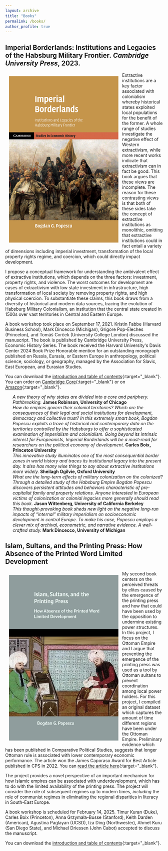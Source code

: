 ```yaml
---
layout: archive
title: "Books"
permalink: /books/
author_profile: true
---
```


<!-- Google tag (gtag.js) -->
<script async src="https://www.googletagmanager.com/gtag/js?id=G-7DSN63Y1JH"></script>
<script>
  window.dataLayer = window.dataLayer || [];
  function gtag(){dataLayer.push(arguments);}
  gtag('js', new Date());

  gtag('config', 'G-7DSN63Y1JH');
</script>

<h2><b>Imperial Borderlands: Institutions and Legacies of the Habsburg Military Frontier<em>. Cambridge University Press</em>, 2023.</b></h2>

<img src="/images/book_cover3.jpg" alt="Imperial Borderlands" width="350" align="left" hspace="12" vspace="12"/>

Extractive institutions are a key factor associated with colonialism whereby historical states exploited local populations for the benefit of the former. A whole range of studies investigate the negative effect of Western extractivism, while more recent works indicate that extractivism can in fact be good. This book argues that these views are incomplete. The reason for these contrasting views is that both of these sides take the concept of extractive institutions as monolithic, omitting that extractive institutions could in fact entail a variety of dimensions including imperial investment, transformation of the local property rights regime, and coercion, which could directly impact development.

I propose a conceptual framework for understanding the ambivalent effect of extractive institutions, which depends on the three factors: investment, property rights, and violence. The worst outcomes for development are cases of extractivism with low state investment in infrastructure, high transformation of local society by removing property rights, and high physical coercion. To substantiate these claims, this book draws from a diversity of historical and modern data sources, tracing the evolution of Habsburg Military Colonialism, an institution that the central state created in 1500s over vast territories in Central and Eastern Europe.

A book workshop took place on September 17, 2021. Kristin Fabbe (Harvard Business School), Mark Dincecco (Michigan), Grigore Pop-Eleches (Princeton), and Tomáš Cvrček (University College London) discussed the manuscript. The book is published by Cambridge University Press, Economic History Series. The book received the Harvard University's Davis Center 2024 Book Prize Honorable mention for an outstanding monograph published on Russia, Eurasia, or Eastern Europe in anthropology, political science, sociology, or geography, managed by the Association for Slavic, East European, and Eurasian Studies.

You can download the [introduction and table of contents](https://www.dropbox.com/scl/fi/npqqmzppb7fsh6m5cy5yl/Imperial-Borderlands_final_intro_comp.pdf?rlkey=af21iyb62cpkbnreiydcaqx1s&dl=0){:target="_blank"}. You can order on [Cambridge Core](https://www.cambridge.org/core/books/imperial-borderlands/6845856BB6A18B8B8EC2EE66B9013AAC#fndtn-information){:target="_blank"} or on [Amazon](https://www.amazon.com/Imperial-Borderlands-Institutions-Legacies-Cambridge/dp/1009365169/ref=sr_1_1?crid=10HGVCDC7EXIV&keywords=popescu+imperial+borderlands&qid=1698047106&sprefix=popescu+imperial+borderland%2Caps%2C150&sr=8-1){:target="_blank"}.

<ul style="list-style: none;">
<li><em>A new theory of why states are divided into a core and periphery. Pathbreaking.</em> <b>James Robinson, University of Chicago</b></li>

<li><em>How do empires govern their colonial territories? Which are the consequences of their legal and social institutions for development, democracy and collective trust? In this extremely smart book, Bogdan Popescu exploits a trove of historical and contemporary data on the territories controlled by the Habsburgs to offer a sophisticated examination of imperialism and colonialism. Going beyond its intrinsic interest for Europeanists, Imperial Borderlands will be a must-read for researchers on the political economy of development.</em> <b>Carles Boix, Princeton University</b></li>

<li><em>This innovative study illuminates one of the most consequential border zones in world history and traces its institutional legacy into the present day. It also has many wise things to say about extractive institutions more widely.</em> <b>Sheilagh Ogilvie, Oxford University</b></li>

<li><em>What are the long-term effects of military colonization on the colonized? Through a detailed study of the Habsburg Empire Bogdan Popescu discovers persistent attitudes and behaviors characteristic of pre-capitalist family and property relations. Anyone interested in European victims of colonization or colonial legacies more generally should read this book.</em> <b>Jason Wittenberg, University of California Berkeley</b></li>

<li><em>This thought-provoking book sheds new light on the negative long-run impacts of “internal” military imperialism on socioeconomic development in central Europe. To make his case, Popescu employs a clever mix of archival, econometric, and narrative evidence. A well-crafted study.</em> <b>Mark Dincecco, University of Michigan</b></li>
</ul>


<h2><b>Islam, Sultans, and the Printing Press: How Absence of the Printed Word Limited Development </b></h2>

<img src="/images/book_cover_second_book.jpg" alt="Islam, Sultans, and the Printing Press" width="350" align="left" hspace="12" vspace="12"/>

My second book centers on the perceived threats by elites caused by the emergence of the printing press and how that could have been used by the opposition to undermine existing power structures. In this project, I focus on the Ottoman Empire and I argue that preventing the emergence of the printing press was used as a tool by Ottoman sultans to prevent coordination among local power holders. For this project, I compiled an original dataset which captures the amount of time different regions have been under the Ottoman Empire. Preliminary evidence which has been published in Comparative Political Studies, suggests that longer Ottoman rule is associated with lower contemporary economic performance. The article won the James Caporaso Award for Best Article published in CPS in 2022. You can [read the article here](https://journals.sagepub.com/doi/full/10.1177/00104140211060283){:target="_blank"}.

The project provides a novel perspective of an important mechanism for how Islamic empires can be associated with underdevelopment, which has to do with the limited availability of the printing press. The project will consider the role of subsequent regimes up to modern times, <em>including</em> the role of communist regimes in eliminating the regional disparities in literacy in South-East Europe. 

A book workshop is scheduled for February 14, 2025. Timur Kuran (Duke), Carles Boix (Princeton), Anna Grzymała-Busse (Stanford), Keith Darden (American), Agustina Paglayan (UCSD), Iza Ding (Northwester), Ahmet Kuru (San Diego State), and Michael Driessen (John Cabot) accepted to discuss the manuscript.

You can download the [introduction and table of contents](https://www.dropbox.com/scl/fi/ckfp7rb5xv5juodrf26u7/book_intro.pdf?rlkey=k0h2jcbxsmqeh83kluoioxw54&dl=0){:target="_blank"}.
